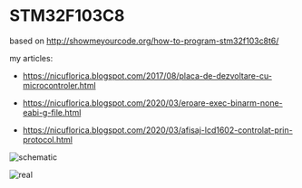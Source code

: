 # STM32F103C8
based on http://showmeyourcode.org/how-to-program-stm32f103c8t6/

my articles: 

- https://nicuflorica.blogspot.com/2017/08/placa-de-dezvoltare-cu-microcontroler.html

- https://nicuflorica.blogspot.com/2020/03/eroare-exec-binarm-none-eabi-g-file.html

- https://nicuflorica.blogspot.com/2020/03/afisaj-lcd1602-controlat-prin-protocol.html


![schematic](http://grauonline.de/wordpress/wp-content/uploads/arduino_stm32f103c8t6-300x249.jpg)

![real](https://1.bp.blogspot.com/-v8XkFR2LiLg/XnCqCfIspqI/AAAAAAAAbi0/B3J2XyymKz0FhohdY-IMuXCJSUzrzw6pACLcBGAsYHQ/s1600/alimentareseparata.jpg)

